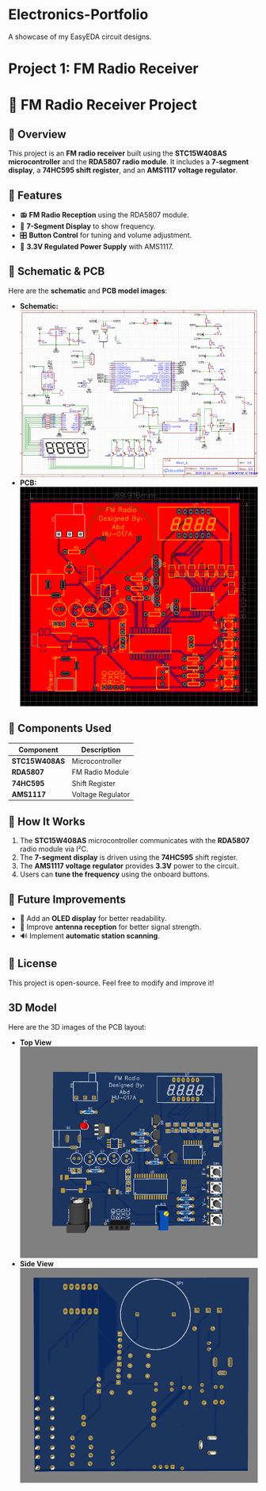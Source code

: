 # Electronics-Portfolio
A showcase of my EasyEDA circuit designs.
# Project 1: FM Radio Receiver
# 📡 FM Radio Receiver Project

## 🔹 Overview
This project is an **FM radio receiver** built using the **STC15W408AS microcontroller** and the **RDA5807 radio module**. It includes a **7-segment display**, a **74HC595 shift register**, and an **AMS1117 voltage regulator**.

## 🔹 Features
- 📻 **FM Radio Reception** using the RDA5807 module.  
- 🔢 **7-Segment Display** to show frequency.  
- 🎛️ **Button Control** for tuning and volume adjustment.  
- 🔋 **3.3V Regulated Power Supply** with AMS1117.  

## 🔹 Schematic & PCB
Here are the **schematic** and **PCB model images**:

- **Schematic:**  
  ![Schematic](Project1/Images/RF_Schematic.PNG)  
- **PCB:**
  ![PCB](Project1/Images/RF_PCB.PNG)  
  
## 🔹 Components Used
| Component | Description |
|-----------|------------|
| **STC15W408AS** | Microcontroller |
| **RDA5807** | FM Radio Module |
| **74HC595** | Shift Register |
| **AMS1117** | Voltage Regulator |

## 🔹 How It Works
1. The **STC15W408AS** microcontroller communicates with the **RDA5807** radio module via I²C.  
2. The **7-segment display** is driven using the **74HC595** shift register.  
3. The **AMS1117 voltage regulator** provides **3.3V** power to the circuit.  
4. Users can **tune the frequency** using the onboard buttons.  

## 🔹 Future Improvements
- 🔧 Add an **OLED display** for better readability.  
- 📶 Improve **antenna reception** for better signal strength.  
- 🔊 Implement **automatic station scanning**.  

## 🔹 License
This project is open-source. Feel free to modify and improve it!  

## 3D Model  
Here are the 3D images of the PCB layout:  

- **Top View**  
  ![Top View](Project1/Images/RF_Radio_Top.PNG)  
- **Side View**  
  ![Side View](Project1/Images/RF_Radio_side.PNG)  
